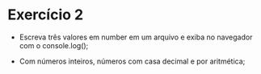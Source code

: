 # Exercício 2

* Escreva três valores em number em um arquivo e exiba no navegador com o console.log();

* Com números inteiros, números com casa decimal e por aritmética;



